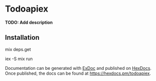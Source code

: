 # Todoapiex

**TODO: Add description**

## Installation

mix deps.get   


iex -S mix run

Documentation can be generated with [ExDoc](https://github.com/elixir-lang/ex_doc)
and published on [HexDocs](https://hexdocs.pm). Once published, the docs can
be found at <https://hexdocs.pm/todoapiex>.

